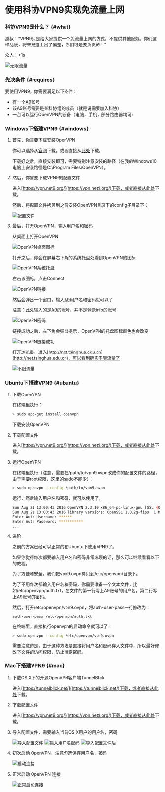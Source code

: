 # 使用科协VPN9实现免流量上网

### 科协VPN9是什么？ {#what}

邈叔：“VPN9只是给大家提供一个免流量上网的方式，不提供其他服务。你们这样乱说，将来报道上出了偏差，你们可是要负责的！”

众人：+1s

![无限流量](images/infinite.png)

### 先决条件 {#requires}

要使用VPN9，你需要满足以下条件：

* 有一个[A9](https://accounts.net9.org/)账号
* 该A9账号需要是某科协组的成员（就是说需要加入科协）
* 一台可以运行OpenVPN的设备（电脑，手机，部分路由器均可）

### Windows下搭建VPN9 {#windows}

1. 首先，你需要下载安装OpenVPN

    你可以选择从[官网](http://openvpn.ustc.edu.cn/)下载，或者直接从<a href="files/openvpn-install-2.3.10-I601-x86_64.exe" target="_blank">此处</a>下载。

    下载好之后，直接安装即可，需要特别注意安装的路径（在我的Windows10电脑上安装路径是C:\Program Files\OpenVPN）。

1. 然后，你需要下载VPN9的配置文件

    进入[https://vpn.net9.org/](https://vpn.net9.org/)下载，或者直接从<a href="files/vpn9.ovpn" target="_blank">此处</a>下载。

    然后，将配置文件拷贝到之前安装OpenVPN目录下的config子目录下：

    ![配置文件](images/config.png)

1. 最后，打开OpenVPN，输入用户名和密码

    从桌面上打开OpenVPN

    ![OpenVPN桌面图标](images/openvpn-icon.png)

    打开之后，你会在屏幕右下角的系统托盘处看到OpenVPN的图标

    ![OpenVPN系统托盘](images/openvpn-system.png)

    右击该图标，点击Connect

    ![OpenVPN链接](images/openvpn-connect.png)

    然后会弹出一个窗口，输入[A9](https://accounts.net9.org/)用户名和密码就可以了

    注意：此处输入的是[A9](https://accounts.net9.org/)的账号，并不是登录info的账号

    ![OpenVPN密码](images/openvpn-password.png)

    链接成功之后，左下角会弹出提示，OpenVPN的托盘图标颜色也会改变

    ![OpenVPN链接成功](images/openvpn-success.png)

    打开浏览器，进入[http://net.tsinghua.edu.cn](http://net.tsinghua.edu.cn)，可以看到确实不限流量了

    ![不限流量](images/success.png)

### Ubuntu下搭建VPN9 {#ubuntu}

1. 下载OpenVPN

    在终端里执行：

    ```bash
    > sudo apt-get install openvpn
    ```

    下载安装OpenVPN

1. 下载配置文件

    进入[https://vpn.net9.org/](https://vpn.net9.org/)下载，或者直接从<a href="files/vpn9.ovpn" target="_blank">此处</a>下载。

1. 运行OpenVPN

    在终端里执行（注意，需要把/path/to/vpn9.ovpn改成你的配置文件的路径，由于需要root权限，这里的sudo不能少）：

    ```bash
    > sudo openvpn --config /path/to/vpn9.ovpn
    ```

    运行，然后输入用户名和密码，就可以使用了。

    ```bash
    Sun Aug 21 13:00:43 2016 OpenVPN 2.3.10 x86_64-pc-linux-gnu [SSL (OpenSSL)] [LZO] [EPOLL] [PKCS11] [MH] [IPv6] built on Feb  2 2016
    Sun Aug 21 13:00:43 2016 library versions: OpenSSL 1.0.2g-fips  1 Mar 2016, LZO 2.08
    Enter Auth Username: ******
    Enter Auth Password: ***********
    ...
    ```

1. 进阶

    之前的方案已经可以正常的在Ubuntu下使用VPN9了。

    如果你觉得每次都要输入用户名和密码非常麻烦的话，那么可以继续看看以下的教程。

    为了方便和安全，我们把vpn9.ovpn拷贝到/etc/openvpn/目录下。

    为了不用每次都输入用户名和密码，你需要准备一个文本文件，比如/etc/openvpn/auth.txt，在文件的第一行写上A9账号的用户名，第二行写上A9账号的密码。

    然后，打开/etc/openvpn/vpn9.ovpn，将auth-user-pass一行修改为：

    ```
    auth-user-pass /etc/openvpn/auth.txt
    ```

    在终端里，直接执行openvpn的启动命令就可以了：

    ```bash
    > sudo openvpn --config /etc/openvpn/vpn9.ovpn
    ```

    需要注意的是，由于这种方法是直接将用户名和密码存入文件中，所以最好修改下文件的访问权限，防止泄露密码。

### Mac下搭建VPN9 {#mac}

1. 下载OS X下的开源OpenVPN客户端TunnelBlick

    进入[https://tunnelblick.net/](https://tunnelblick.net/)下载，或者直接从<a href="https://tunnelblick.net/release/Tunnelblick_3.6.5_build_4566.dmg" target="_blank">此处</a>下载。
    
1. 下载配置文件

    进入[https://vpn.net9.org/](https://vpn.net9.org/)下载，或者直接从<a href="files/vpn9.ovpn" target="_blank">此处</a>下载。
    
1. 导入配置文件，需要输入当前OS X用户的用户名，密码

    ![导入配置文件](images/osx1.png)
    ![输入用户名密码](images/osx1_1.png)
    ![导入配置文件后](images/osx2.png)
    
1. 初次启动 OpenVPN，注意勾选保存用户名，密码

    ![启动连接](images/osx3.png)
    
1. 正常启动 OpenVPN 连接

    ![正常启动连接](images/osx4.png)

